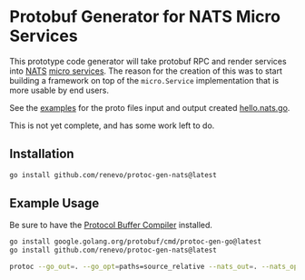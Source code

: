 # Protobuf Generator for NATS Micro Services

This prototype code generator will take protobuf RPC and render services into [NATS](https://nats.io) [micro services](https://pkg.go.dev/github.com/nats-io/nats.go/micro). The reason for the creation of this was to start building a framework on top of the `micro.Service` implementation that is more usable by end users.

See the [examples](./examples/) for the proto files input and output created [hello.nats.go](./examples/hello.nats.go).

This is not yet complete, and has some work left to do.

## Installation

```bash
go install github.com/renevo/protoc-gen-nats@latest
```

## Example Usage

Be sure to have the [Protocol Buffer Compiler](https://grpc.io/docs/protoc-installation/) installed.

```bash
go install google.golang.org/protobuf/cmd/protoc-gen-go@latest
go install github.com/renevo/protoc-gen-nats@latest

protoc --go_out=. --go_opt=paths=source_relative --nats_out=. --nats_opt=source_relative ./examples/hello.proto
```
